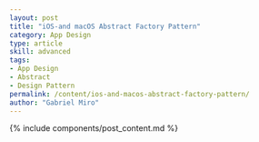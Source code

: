 ```yaml
---
layout: post
title: "iOS-and macOS Abstract Factory Pattern"
category: App Design
type: article
skill: advanced
tags:
- App Design
- Abstract
- Design Pattern
permalink: /content/ios-and-macos-abstract-factory-pattern/
author: "Gabriel Miro"
---
```

{% include components/post_content.md %}
